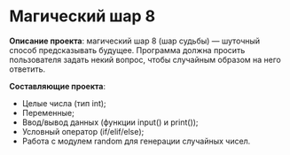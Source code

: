 **Магический шар 8** 
===========
**Описание проекта**: магический шар 8 (шар судьбы) — шуточный способ предсказывать будущее. Программа должна просить пользователя задать некий вопрос, чтобы случайным образом на него ответить.

**Составляющие проекта**:
- Целые числа (тип int);
- Переменные;
- Ввод/вывод данных (функции input() и print());
- Условный оператор (if/elif/else);
- Работа с модулем random для генерации случайных чисел.
